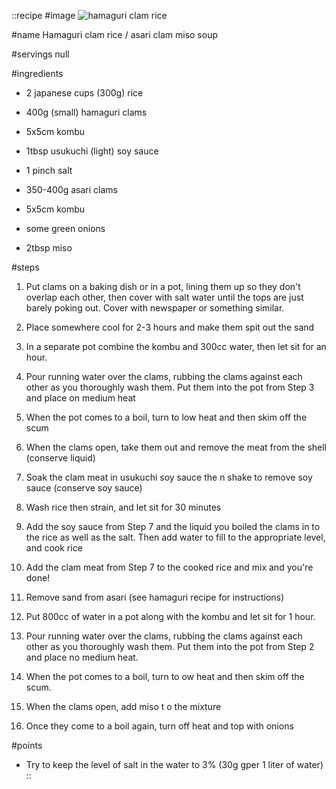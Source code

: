 ::recipe
#image
![hamaguri clam rice](/img/vol8/hamaguri_clam_rice.jpg)

#name
Hamaguri clam rice / asari clam miso soup

#servings
null

#ingredients
- 2 japanese cups (300g) rice
- 400g (small) hamaguri clams
- 5x5cm kombu
- 1tbsp usukuchi (light) soy sauce
- 1 pinch salt

- 350-400g asari clams
- 5x5cm kombu
- some green onions
- 2tbsp miso

#steps
1. Put clams on a baking dish or in a pot, lining them up so they don't overlap each other, then cover with salt water until the tops are just barely poking out. Cover with newspaper or something similar.

2. Place somewhere cool for 2-3 hours and make them spit out the sand

3. In a separate pot combine the kombu and 300cc water, then let sit for an hour.

4. Pour running water over the clams, rubbing the clams against each other as you thoroughly wash them. Put them into the pot from Step 3 and place on medium heat

5. When the pot comes to a boil, turn to low heat and then skim off the scum

6. When the clams open, take them out and remove the meat from the shell (conserve liquid)

7. Soak the clam meat in usukuchi soy sauce the   n shake to remove soy sauce (conserve soy sauce)

8. Wash rice then strain, and let sit for 30 minutes

9. Add the soy sauce from Step 7 and the liquid you boiled the clams in to the rice as well as the salt. Then add water to fill to the appropriate level, and cook rice

10. Add the clam meat from Step 7 to the cooked rice and mix and you're done!

11. Remove sand from asari (see hamaguri recipe for instructions)

12. Put 800cc of water in a pot along with the kombu and let sit for 1 hour.

13. Pour running water over the clams, rubbing the clams against each other as you thoroughly wash them. Put them into the pot from Step 2 and place no medium heat.

14. When the pot comes to a boil, turn to ow heat and then skim off the scum.

15. When the clams open, add miso t o the mixture

16. Once they come to a boil again, turn off heat and top with onions

#points
- Try to keep the level of salt in the water to 3% (30g gper 1 liter of water)
::